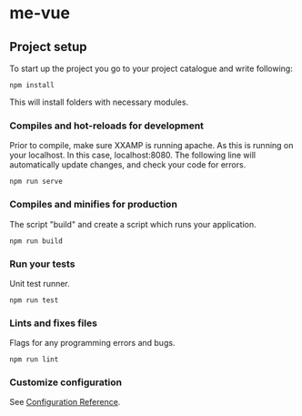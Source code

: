 # me-vue

## Project setup
To start up the project you go to your project catalogue and write following:
```
npm install
```
This will install folders with necessary modules.

### Compiles and hot-reloads for development
Prior to compile, make sure XXAMP is running apache. As this is running on your localhost. In this case, localhost:8080. The following line will automatically update changes, and check your code for errors.
```
npm run serve
```

### Compiles and minifies for production
The script "build" and create a script which runs your application.
```
npm run build
```

### Run your tests
Unit test runner.
```
npm run test
```

### Lints and fixes files
Flags for any programming errors and bugs.
```
npm run lint
```

### Customize configuration
See [Configuration Reference](https://cli.vuejs.org/config/).
